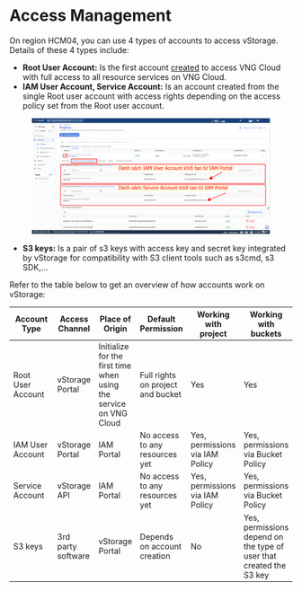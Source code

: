 # Access Management

On region HCM04, you can use 4 types of accounts to access vStorage. Details of these 4 types include:

* **Root User Account:** Is the first account [created](https://register.vngcloud.vn/signup) to access VNG Cloud with full access to all resource services on VNG Cloud.
* **IAM User Account, Service Account:** Is an account created from the single Root user account with access rights depending on the access policy set from the Root user account.

<figure><img src="../../../.gitbook/assets/image (2) (1) (1) (1).png" alt=""><figcaption></figcaption></figure>

* **S3 keys:** Is a pair of s3 keys with access key and secret key integrated by vStorage for compatibility with S3 client tools such as s3cmd, s3 SDK,...

Refer to the table below to get an overview of how accounts work on vStorage:

<table data-full-width="true"><thead><tr><th width="197">Account Type</th><th>Access Channel</th><th>Place of Origin</th><th>Default Permission</th><th>Working with project</th><th>Working with buckets</th></tr></thead><tbody><tr><td>Root User Account</td><td>vStorage Portal</td><td>Initialize for the first time when using the service on VNG Cloud</td><td>Full rights on project and bucket</td><td>Yes</td><td>Yes</td></tr><tr><td>IAM User Account</td><td>vStorage Portal</td><td>IAM Portal</td><td>No access to any resources yet</td><td>Yes, permissions via IAM Policy</td><td>Yes, permissions via Bucket Policy</td></tr><tr><td>Service Account</td><td>vStorage API</td><td>IAM Portal</td><td>No access to any resources yet</td><td>Yes, permissions via IAM Policy</td><td>Yes, permissions via Bucket Policy</td></tr><tr><td>S3 keys</td><td>3rd party software</td><td>vStorage Portal</td><td>Depends on account creation</td><td>No</td><td>Yes, permissions depend on the type of user that created the S3 key</td></tr></tbody></table>
